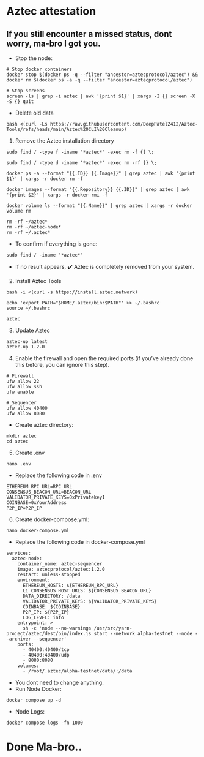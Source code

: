 # Aztec attestation 

## If you still encounter a missed status, dont worry, ma-bro I got you.


- Stop the node:
```
# Stop docker containers
docker stop $(docker ps -q --filter "ancestor=aztecprotocol/aztec") && docker rm $(docker ps -a -q --filter "ancestor=aztecprotocol/aztec")

# Stop screens
screen -ls | grep -i aztec | awk '{print $1}' | xargs -I {} screen -X -S {} quit
```
- Delete old data
```
bash <(curl -Ls https://raw.githubusercontent.com/DeepPatel2412/Aztec-Tools/refs/heads/main/Aztec%20CLI%20Cleanup)
```

1. Remove the Aztec installation directory
```
sudo find / -type f -iname '*aztec*' -exec rm -f {} \;
```
```
sudo find / -type d -iname '*aztec*' -exec rm -rf {} \;
```
```
docker ps -a --format "{{.ID}} {{.Image}}" | grep aztec | awk '{print $1}' | xargs -r docker rm -f
```
```
docker images --format "{{.Repository}} {{.ID}}" | grep aztec | awk '{print $2}' | xargs -r docker rmi -f
```
```
docker volume ls --format "{{.Name}}" | grep aztec | xargs -r docker volume rm
```
```
rm -rf ~/aztec*
rm -rf ~/aztec-node*
rm -rf ~/.aztec*
```
- To confirm if everything is gone:
```
sudo find / -iname '*aztec*'
```
- If no result appears, ✔️ Aztec is completely removed from your system.

2. Install Aztec Tools
```
bash -i <(curl -s https://install.aztec.network)
```
```
echo 'export PATH="$HOME/.aztec/bin:$PATH"' >> ~/.bashrc
source ~/.bashrc
```
```
aztec
```
3. Update Aztec
```
aztec-up latest
aztec-up 1.2.0
```
4. Enable the firewall and open the required ports (if you’ve already done this before, you can ignore this step).
```
# Firewall
ufw allow 22
ufw allow ssh
ufw enable

# Sequencer
ufw allow 40400
ufw allow 8080
```
- Create aztec directory:
```
mkdir aztec
cd aztec
```
5. Create .env
```
nano .env
```
- Replace the following code in .env
```
ETHEREUM_RPC_URL=RPC_URL
CONSENSUS_BEACON_URL=BEACON_URL
VALIDATOR_PRIVATE_KEYS=0xPrivatekey1
COINBASE=0xYourAddress
P2P_IP=P2P_IP
```

6. Create docker-compose.yml:
```
nano docker-compose.yml
```
- Replace the following code in docker-compose.yml
```
services:
  aztec-node:
    container_name: aztec-sequencer
    image: aztecprotocol/aztec:1.2.0
    restart: unless-stopped
    environment:
      ETHEREUM_HOSTS: ${ETHEREUM_RPC_URL}
      L1_CONSENSUS_HOST_URLS: ${CONSENSUS_BEACON_URL}
      DATA_DIRECTORY: /data
      VALIDATOR_PRIVATE_KEYS: ${VALIDATOR_PRIVATE_KEYS}
      COINBASE: ${COINBASE}
      P2P_IP: ${P2P_IP}
      LOG_LEVEL: info
    entrypoint: >
      sh -c 'node --no-warnings /usr/src/yarn-project/aztec/dest/bin/index.js start --network alpha-testnet --node --archiver --sequencer'
    ports:
      - 40400:40400/tcp
      - 40400:40400/udp
      - 8080:8080
    volumes:
      - /root/.aztec/alpha-testnet/data/:/data
```
- You dont need to change anything. 
- Run Node Docker:
```
docker compose up -d
```
- Node Logs:
```
docker compose logs -fn 1000
```



# Done Ma-bro..




































